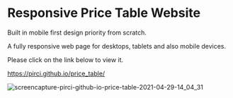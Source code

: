 # Responsive Price Table Website


Built in mobile first design priority from scratch.

A fully responsive web page for desktops, tablets and also mobile devices.



 

Please click on the link below to view it.


https://pirci.github.io/price_table/

![screencapture-pirci-github-io-price-table-2021-04-29-14_04_31](https://user-images.githubusercontent.com/43238947/116548002-e8221880-a8f3-11eb-961f-f407cb8e78f7.png)

